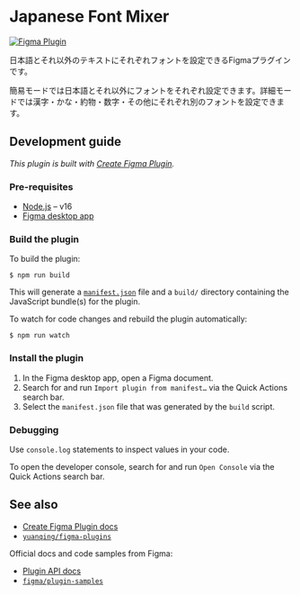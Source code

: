 # Japanese Font Mixer

[![Figma Plugin](https://img.shields.io/badge/figma-Font%20Mixer-green?cacheSeconds=1800)](https://www.figma.com/community/plugin/1119612117220702803)

 日本語とそれ以外のテキストにそれぞれフォントを設定できるFigmaプラグインです。

 簡易モードでは日本語とそれ以外にフォントをそれぞれ設定できます。詳細モードでは漢字・かな・約物・数字・その他にそれぞれ別のフォントを設定できます。

## Development guide

*This plugin is built with [Create Figma Plugin](https://yuanqing.github.io/create-figma-plugin/).*

### Pre-requisites

- [Node.js](https://nodejs.org) – v16
- [Figma desktop app](https://figma.com/downloads/)

### Build the plugin

To build the plugin:

```
$ npm run build
```

This will generate a [`manifest.json`](https://figma.com/plugin-docs/manifest/) file and a `build/` directory containing the JavaScript bundle(s) for the plugin.

To watch for code changes and rebuild the plugin automatically:

```
$ npm run watch
```

### Install the plugin

1. In the Figma desktop app, open a Figma document.
2. Search for and run `Import plugin from manifest…` via the Quick Actions search bar.
3. Select the `manifest.json` file that was generated by the `build` script.

### Debugging

Use `console.log` statements to inspect values in your code.

To open the developer console, search for and run `Open Console` via the Quick Actions search bar.

## See also

- [Create Figma Plugin docs](https://yuanqing.github.io/create-figma-plugin/)
- [`yuanqing/figma-plugins`](https://github.com/yuanqing/figma-plugins#readme)

Official docs and code samples from Figma:

- [Plugin API docs](https://figma.com/plugin-docs/)
- [`figma/plugin-samples`](https://github.com/figma/plugin-samples#readme)